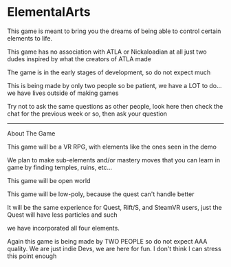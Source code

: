 # ElementalArts

This game is meant to bring you the dreams of being able to control certain elements to life.

This game has no association with ATLA or Nickaloadian at all just two dudes inspired by what the creators of ATLA made

The game is in the early stages of development, so do not expect much

This is being made by only two people so be patient, we have a LOT to do… we have lives outside of making games

Try not to ask the same questions as other people, look here then check the chat for the previous week or so, then ask your question

------------------------------------------------------------------------

About The Game

This game will be a VR RPG, with elements like the ones seen in the demo

We plan to make sub-elements and/or mastery moves that you can learn in game by finding temples, ruins, etc...

This game will be open world

This game will be low-poly, because the quest can't handle better

It will be the same experience for Quest, Rift/S, and SteamVR users, just the Quest will have less particles and such

we have incorporated all four elements.

Again this game is being made by TWO PEOPLE so do not expect AAA quality. We are just indie Devs, we are here for fun. I don't think I can stress this point enough
